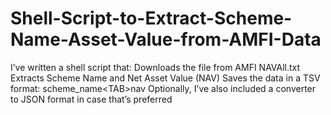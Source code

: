 # Shell-Script-to-Extract-Scheme-Name-Asset-Value-from-AMFI-Data
I’ve written a shell script that:  Downloads the file from AMFI NAVAll.txt  Extracts Scheme Name and Net Asset Value (NAV)  Saves the data in a TSV format: scheme_name&lt;TAB>nav  Optionally, I’ve also included a converter to JSON format in case that’s preferred
